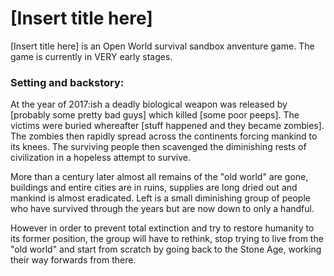 # [Insert title here]

[Insert title here] is an Open World survival sandbox anventure game. The game is currently in VERY early stages.

### Setting and backstory:
At the year of 2017:ish a deadly biological weapon was released by [probably some pretty bad guys] which killed [some poor peeps]. The victims were buried whereafter [stuff happened and they became zombies]. The zombies then rapidly spread across the continents forcing mankind to its knees. The surviving people then scavenged the diminishing rests of civilization in a hopeless attempt to survive.
	
	
More than a century later almost all remains of the "old world" are gone, buildings and entire cities are in ruins, supplies are long dried out and mankind is almost eradicated. Left is a small diminishing group of people who have survived through the years but are now down to only a handful.
	
However in order to prevent total extinction and try to restore humanity to its former position, the group will have to rethink, stop	trying to live from the "old world" and start from scratch by going back to the Stone Age, working their way forwards from there.
